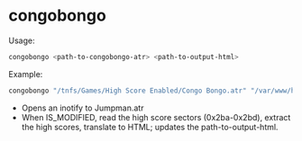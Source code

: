 # congobongo

Usage:

```sh
congobongo <path-to-congobongo-atr> <path-to-output-html>
```

Example:
```sh
congobongo "/tnfs/Games/High Score Enabled/Congo Bongo.atr" "/var/www/high-scores/congobongo.html"
```

* Opens an inotify to Jumpman.atr
* When IS_MODIFIED, read the high score sectors (0x2ba-0x2bd), extract the high scores, translate to HTML; updates the path-to-output-html.


